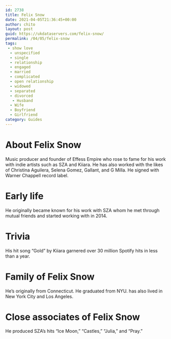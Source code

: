 ```yaml
---
id: 2738
title: Felix Snow
date: 2021-04-05T21:36:45+00:00
author: chito
layout: post
guid: https://ukdataservers.com/felix-snow/
permalink: /04/05/felix-snow
tags:
 - show love
  - unspecified
  - single
  - relationship
  - engaged
  - married
  - complicated
  - open relationship
  - widowed
  - separated
  - divorced
   - Husband
  - Wife
  - Boyfriend
  - Girlfriend
category: Guides
---
```




  
  
#  About Felix Snow
                  
                  
                  
Music producer and founder of Effess Empire who rose to fame for his work with indie artists such as SZA and Kiiara. He has also worked with the likes of Christina Aguilera, Selena Gomez, Gallant, and G Milla. He signed with Warner Chappell record label.
                  
                
                
                
# Early life
                  
                  
                  
He originally became known for his work with SZA whom he met through mutual friends and started working with in 2014.
                  
                
                
                
# Trivia
                  
                  
                  
His hit song &#8220;Gold&#8221; by Kiiara garnered over 30 million Spotify hits in less than a year.
                  
                
                
                
# Family of Felix Snow
                  
                  
                  
He&#8217;s originally from Connecticut. He graduated from NYU. has also lived in New York City and Los Angeles.
                  
                
                
                
# Close associates of Felix Snow
                  
                  
                  
He produced SZA&#8217;s hits &#8220;Ice Moon,&#8221; &#8220;Castles,&#8221; &#8220;Julia,&#8221; and &#8220;Pray.&#8221;
                  
                
              
            
          
          
          
    
    
  
